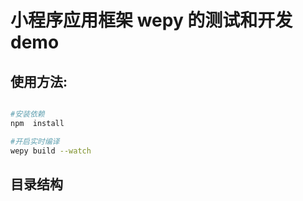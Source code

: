 # 小程序应用框架 wepy 的测试和开发 demo

## 使用方法:

```bash shell

#安装依赖
npm  install

#开启实时编译
wepy build --watch

```

## 目录结构
